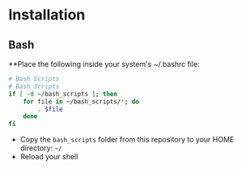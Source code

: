 # Installation

## Bash
**Place the following inside your system's ~/.bashrc file:
```bash
# Bash Scripts
# Bash Scripts
if [ -d ~/bash_scripts ]; then
    for file in ~/bash_scripts/*; do
        . $file
    done
fi
```

- Copy the `bash_scripts` folder from this repository to your HOME directory: `~/`
- Reload your shell
